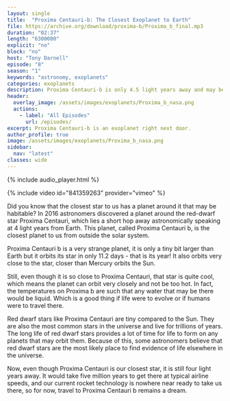 ```yaml
---
layout: single
title:  "Proxima Centauri-b: The Closest Exoplanet to Earth"
file: https://archive.org/download/proxima-b/Proxima_b_final.mp3
duration: "02:37"
length: "6300000"
explicit: "no"
block: "no"
host: "Tony Darnell"
episode: "8"
season: "1"
keywords: "astronomy, exoplanets"
categories: exoplanets
description: Proxima Centauri-b is only 4.5 light years away and may be a good candidate for life.
header:
  overlay_image: /assets/images/exoplanets/Proxima_b_nasa.png
  actions:
    - label: "All Episodes"
      url: /episodes/
excerpt: Proxima Centauri-b is an exoplanet right next door.
author_profile: true
image: /assets/images/exoplanets/Proxima_b_nasa.png
sidebar: 
  nav: "latest"
classes: wide
---
```


{% include audio_player.html %} 

{% include video id="841359263" provider="vimeo" %}

Did you know that the closest star to us has a planet around it that may be habitable? In 2016 astronomers discovered a planet around the red-dwarf star Proxima Centauri, which lies a short hop away astronomically speaking at 4 light years from Earth.  This planet, called Proxima Centauri b, is the closest planet to us from outside the solar system.

Proxima Centauri b is a very strange planet, it is only a tiny bit larger than Earth but it orbits its star in only 11.2 days - that is its year! It also orbits very close to the star, closer than Mercury orbits the Sun.

Still, even though it is so close to Proxima Centauri, that star is quite cool, which means the planet can orbit very closely and not be too hot.  In fact, the temperatures on Proxima b are such that any water that may be there would be liquid.  Which is a good thing if life were to evolve or if humans were to travel there.

Red dwarf stars like Proxima Centauri are tiny compared to the Sun.  They are also the most common stars in the universe and live for trillions of years.  The long life of red dwarf stars provides a lot of time for life to form on any planets that may orbit them.  Because of this, some astronomers believe that red dwarf stars are the most likely place to find evidence of life elsewhere in the universe.

Now, even though Proxima Centauri is our closest star, it is still four light years away.  It would take five million years to get there at typical airline speeds, and our current rocket technology is nowhere near ready to take us there, so for now, travel to Proxima Centauri b remains a dream.

